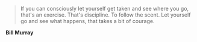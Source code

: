 >If you can consciously let yourself get taken and see where you go, that's an exercise. That's discipline. To follow the scent. Let yourself go and see what happens, that takes a bit of courage.

**Bill Murray**
